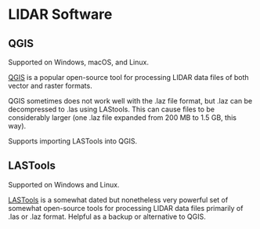 # LIDAR Software

## QGIS

Supported on Windows, macOS, and Linux.

[QGIS](https://docs.qgis.org/3.40/en/docs/user_manual/introduction/getting_started.html) is a popular open-source tool for processing LIDAR data files of both vector and raster formats.

QGIS sometimes does not work well with the .laz file format, but .laz can be decompressed to .las using LAStools. This can cause files to be considerably larger (one .laz file expanded from 200 MB to 1.5 GB, this way).

Supports importing LASTools into QGIS.

## LASTools

Supported on Windows and Linux.

[LASTools](https://lastools.github.io/) is a somewhat dated but nonetheless very powerful set of somewhat open-source tools for processing LIDAR data files primarily of .las or .laz format. Helpful as a backup or alternative to QGIS.